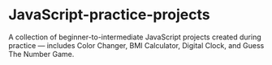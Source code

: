 # JavaScript-practice-projects
A collection of beginner-to-intermediate JavaScript projects created during practice — includes Color Changer, BMI Calculator, Digital Clock, and Guess The Number Game.

